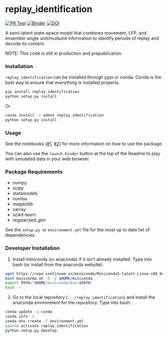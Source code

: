 # replay_identification
[![PR Test](https://github.com/Eden-Kramer-Lab/replay_identification/actions/workflows/PR-test.yml/badge.svg)](https://github.com/Eden-Kramer-Lab/replay_identification/actions/workflows/PR-test.yml)
[![Binder](https://mybinder.org/badge.svg)](https://mybinder.org/v2/gh/Eden-Kramer-Lab/replay_identification/python-version)
[![DOI](https://zenodo.org/badge/105480682.svg)](https://zenodo.org/badge/latestdoi/105480682)


A semi-latent state-space model that combines movement, LFP, and ensemble single unit/multiunit information to identify periods of replay and decode its content.

NOTE: This code is still in production and prepublication.

### Installation

`replay_identification` can be installed through pypi or conda. Conda is the best way to ensure that everything is installed properly.

```bash
pip install replay_identification
python setup.py install
```
Or
```bash
conda install -c edeno replay_identification
python setup.py install
```

### Usage
See the notebooks ([\#1](https://nbviewer.jupyter.org/github/Eden-Kramer-Lab/replay_identification/blob/master/notebooks/Test_Simulated_Data.ipynb), [\#2](https://nbviewer.jupyter.org/github/Eden-Kramer-Lab/replay_classification/blob/master/examples/Test_Real_Data.ipynb)) for more information on how to use the package.

You can also use the `launch binder` button at the top of the Readme to play with simulated data in your web browser.

### Package Requirements ###
+ numpy
+ scipy
+ statsmodels
+ numba
+ matplotlib
+ xarray
+ scikit-learn
+ regularized_glm

See the `setup.py `or `environment.yml` file for the most up to date list of dependencies.

### Developer Installation ###
1. Install miniconda (or anaconda) if it isn't already installed. Type into bash (or install from the anaconda website):
```bash
wget https://repo.continuum.io/miniconda/Miniconda3-latest-Linux-x86_64.sh -O miniconda.sh;
bash miniconda.sh -b -p $HOME/miniconda
export PATH="$HOME/miniconda/bin:$PATH"
hash -r
```

2. Go to the local repository (`.../replay_identification`) and install the anaconda environment for the repository. Type into bash:
```bash
conda update -q conda
conda info -a
conda env create -f environment.yml
source activate replay_identification
python setup.py develop
```

